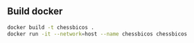 ## Build docker
```sh
docker build -t chessbicos .
docker run -it --network=host --name chessbicos chessbicos
```